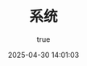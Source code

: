 ---
pageComponent:
  name: Catalogue
  data:
    path: 06.系统
    imgUrl: /img/web.png
    description: JavaScript、ES6、Vue框架等前端技术
title: 系统
date: 2025-04-30 14:01:03
permalink: /system/
sidebar: false
article: false
comment: false
editLink: false
author:
  name: MeiChen
  link: https://github.com/mtl-123
---